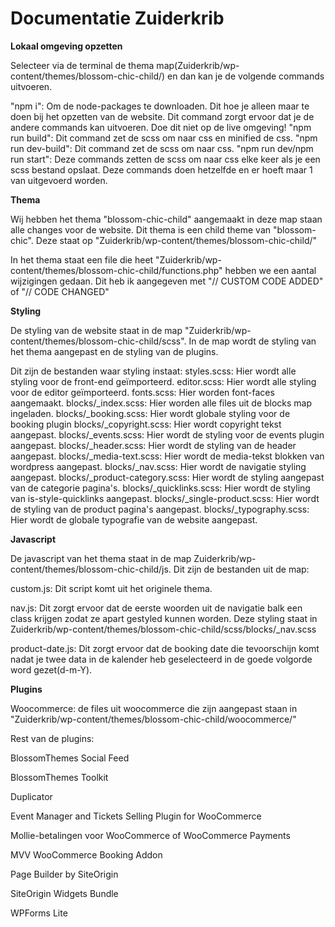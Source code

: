 # **Documentatie Zuiderkrib**

**Lokaal omgeving opzetten**

Selecteer via de terminal de thema map(Zuiderkrib/wp-content/themes/blossom-chic-child/) en dan kan je de volgende commands uitvoeren.

&quot;npm i&quot;: Om de node-packages te downloaden. Dit hoe je alleen maar te doen bij het opzetten van de website. Dit command zorgt ervoor dat je de andere commands kan uitvoeren. Doe dit niet op de live omgeving!
 &quot;npm run build&quot;: Dit command zet de scss om naar css en minified de css.
 &quot;npm run dev-build&quot;: Dit command zet de scss om naar css.
 &quot;npm run dev/npm run start&quot;: Deze commands zetten de scss om naar css elke keer als je een scss bestand opslaat. Deze commands doen hetzelfde en er hoeft maar 1 van uitgevoerd worden.

**Thema**

Wij hebben het thema &quot;blossom-chic-child&quot; aangemaakt in deze map staan alle changes voor de website. Dit thema is een child theme van &quot;blossom-chic&quot;. Deze staat op &quot;Zuiderkrib/wp-content/themes/blossom-chic-child/&quot;

In het thema staat een file die heet &quot;Zuiderkrib/wp-content/themes/blossom-chic-child/functions.php&quot; hebben we een aantal wijzigingen gedaan. Dit heb ik aangegeven met &quot;// CUSTOM CODE ADDED&quot; of &quot;// CODE CHANGED&quot;

**Styling**

De styling van de website staat in de map &quot;Zuiderkrib/wp-content/themes/blossom-chic-child/scss&quot;. In de map wordt de styling van het thema aangepast en de styling van de plugins.

Dit zijn de bestanden waar styling instaat:
 styles.scss: Hier wordt alle styling voor de front-end geïmporteerd.
 editor.scss: Hier wordt alle styling voor de editor geïmporteerd.
 fonts.scss: Hier worden font-faces aangemaakt.
 blocks/\_index.scss: Hier worden alle files uit de blocks map ingeladen.
 blocks/\_booking.scss: Hier wordt globale styling voor de booking plugin
 blocks/\_copyright.scss: Hier wordt copyright tekst aangepast.
 blocks/\_events.scss: Hier wordt de styling voor de events plugin aangepast.
 blocks/\_header.scss: Hier wordt de styling van de header aangepast.
 blocks/\_media-text.scss: Hier wordt de media-tekst blokken van wordpress aangepast.
 blocks/\_nav.scss: Hier wordt de navigatie styling aangepast.
 blocks/\_product-category.scss: Hier wordt de styling aangepast van de categorie pagina&#39;s.
 blocks/\_quicklinks.scss: Hier wordt de styling van is-style-quicklinks aangepast.
 blocks/\_single-product.scss: Hier wordt de styling van de product pagina&#39;s aangepast.
 blocks/\_typography.scss: Hier wordt de globale typografie van de website aangepast.

**Javascript**

De javascript van het thema staat in de map Zuiderkrib/wp-content/themes/blossom-chic-child/js. Dit zijn de bestanden uit de map:

custom.js: Dit script komt uit het originele thema.

nav.js: Dit zorgt ervoor dat de eerste woorden uit de navigatie balk een class krijgen zodat ze apart gestyled kunnen worden. Deze styling staat in Zuiderkrib/wp-content/themes/blossom-chic-child/scss/blocks/\_nav.scss

product-date.js: Dit zorgt ervoor dat de booking date die tevoorschijn komt nadat je twee data in de kalender heb geselecteerd in de goede volgorde word gezet(d-m-Y).

**Plugins**

Woocommerce: de files uit woocommerce die zijn aangepast staan in &quot;Zuiderkrib/wp-content/themes/blossom-chic-child/woocommerce/&quot;

Rest van de plugins:

BlossomThemes Social Feed

BlossomThemes Toolkit

Duplicator

Event Manager and Tickets Selling Plugin for WooCommerce

Mollie-betalingen voor WooCommerce of WooCommerce Payments

MVV WooCommerce Booking Addon

Page Builder by SiteOrigin

SiteOrigin Widgets Bundle

WPForms Lite